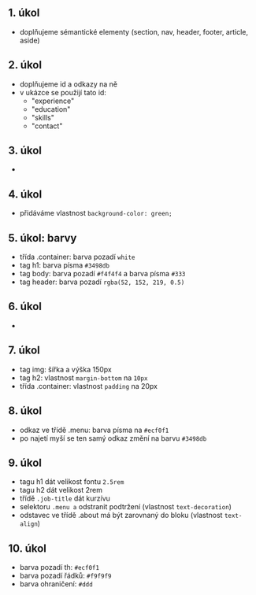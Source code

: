 ## 1. úkol

- doplňujeme sémantické elementy (section, nav, header, footer, article, aside)

## 2. úkol

- doplňujeme id a odkazy na ně
- v ukázce se použijí tato id:
  - "experience"
  - "education"
  - "skills"
  - "contact"

## 3. úkol

-

## 4. úkol

- přidáváme vlastnost `background-color: green;`

## 5. úkol: barvy

- třída .container: barva pozadí `white`
- tag h1: barva písma `#3498db`
- tag body: barva pozadí `#f4f4f4` a barva písma `#333`
- tag header: barva pozadí `rgba(52, 152, 219, 0.5)`

## 6. úkol

-

## 7. úkol

- tag img: šířka a výška 150px
- tag h2: vlastnost `margin-bottom` na `10px`
- třída .container: vlastnost `padding` na 20px

## 8. úkol

- odkaz ve třídě .menu: barva písma na `#ecf0f1`
- po najetí myší se ten samý odkaz změní na barvu `#3498db`

## 9. úkol

- tagu h1 dát velikost fontu `2.5rem`
- tagu h2 dát velikost 2rem
- třídě `.job-title` dát kurzívu
- selektoru `.menu a` odstranit podtržení (vlastnost `text-decoration`)
- odstavec ve třídě .about má být zarovnaný do bloku (vlastnost `text-align`)

## 10. úkol

- barva pozadí th: `#ecf0f1`
- barva pozadí řádků: `#f9f9f9`
- barva ohraničení: `#ddd`
